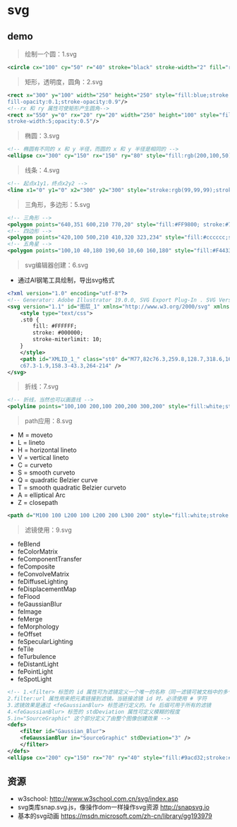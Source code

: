 # svg

## demo
> 绘制一个圆：1.svg

```svg
<circle cx="100" cy="50" r="40" stroke="black" stroke-width="2" fill="red"/>
```

> 矩形，透明度，圆角：2.svg

```svg
<rect x="300" y="100" width="250" height="250" style="fill:blue;stroke:pink;stroke-width:5;
fill-opacity:0.1;stroke-opacity:0.9"/>
<!--rx 和 ry 属性可使矩形产生圆角-->
<rect x="550" y="0" rx="20" ry="20" width="250" height="100" style="fill:red;stroke:black;
stroke-width:5;opacity:0.5"/>
```

> 椭圆：3.svg

```svg
<!-- 椭圆有不同的 x 和 y 半径，而圆的 x 和 y 半径是相同的 -->
<ellipse cx="300" cy="150" rx="150" ry="80" style="fill:rgb(200,100,50);stroke:rgb(0,0,100);stroke-width:2"/>
```

> 线条：4.svg

```svg
<!-- 起点x1y1，终点x2y2 -->
<line x1="0" y1="0" x2="300" y2="300" style="stroke:rgb(99,99,99);stroke-width:2"/>
```

> 三角形，多边形：5.svg

```svg
<!-- 三角形 -->
<polygon points="640,351 600,210 770,20" style="fill:#FF9800; stroke:#795548;stroke-width:2"/>
<!-- 四边形 -->
<polygon points="420,100 500,210 410,320 323,234" style="fill:#cccccc;stroke:#000000;stroke-width:1"/>
<!-- 五角星 -->
<polygon points="100,10 40,180 190,60 10,60 160,180" style="fill:#F44336;stroke:#F44336;fill-rule:nonzero;" />
```

> svg编辑器创建：6.svg

- 通过AI钢笔工具绘制，导出svg格式

```svg
<?xml version="1.0" encoding="utf-8"?>
<!-- Generator: Adobe Illustrator 19.0.0, SVG Export Plug-In . SVG Version: 6.00 Build 0)  -->
<svg version="1.1" id="图层_1" xmlns="http://www.w3.org/2000/svg" xmlns:xlink="http://www.w3.org/1999/xlink" x="0px" y="0px" viewBox="0 0 960 560" style="enable-background:new 0 0 960 560;" xml:space="preserve">
    <style type="text/css">
    .st0 {
        fill: #FFFFFF;
        stroke: #000000;
        stroke-miterlimit: 10;
    }
    </style>
    <path id="XMLID_1_" class="st0" d="M77,82c76.3,259.8,128.7,318.6,164,316c54.2-3.9,54.3-150.9,149-183c88.7-30.1,153.1,77.2,266,74
	c67.3-1.9,158.3-43.3,264-214" />
</svg>
```

> 折线：7.svg

```svg
<!-- 折线，当然也可以画直线 -->
<polyline points="100,100 200,100 200,200 300,200" style="fill:white;stroke:red;stroke-width:2"/>
```

> path应用：8.svg

- M = moveto      
- L = lineto      
- H = horizontal lineto     
- V = vertical lineto     
- C = curveto     
- S = smooth curveto     
- Q = quadratic Belzier curve      
- T = smooth quadratic Belzier curveto      
- A = elliptical Arc     
- Z = closepath     

```svg
<path d="M100 100 L200 100 L200 200 L300 200" style="fill:white;stroke:green;stroke-width:2"/>
```

> 滤镜使用：9.svg

- feBlend      
- feColorMatrix      
- feComponentTransfer     
- feComposite    
- feConvolveMatrix    
- feDiffuseLighting       
- feDisplacementMap      
- feFlood        
- feGaussianBlur     
- feImage     
- feMerge    
- feMorphology    
- feOffset     
- feSpecularLighting    
- feTile    
- feTurbulence    
- feDistantLight    
- fePointLight       
- feSpotLight       

```svg
<!-- 1.<filter> 标签的 id 属性可为滤镜定义一个唯一的名称（同一滤镜可被文档中的多个元素使用）
2.filter:url 属性用来把元素链接到滤镜。当链接滤镜 id 时，必须使用 # 字符
3.滤镜效果是通过 <feGaussianBlur> 标签进行定义的。fe 后缀可用于所有的滤镜
4.<feGaussianBlur> 标签的 stdDeviation 属性可定义模糊的程度
5.in="SourceGraphic" 这个部分定义了由整个图像创建效果 -->
<defs>
	<filter id="Gaussian_Blur">
	<feGaussianBlur in="SourceGraphic" stdDeviation="3" />
	</filter>
</defs>
<ellipse cx="200" cy="150" rx="70" ry="40" style="fill:#9acd32;stroke:#ccc;stroke-width:2;filter:url(#Gaussian_Blur)"/>
```











## 资源
- w3school:
http://www.w3school.com.cn/svg/index.asp
- svg类库snap.svg.js，像操作dom一样操作svg资源
http://snapsvg.io
- 基本的svg动画
https://msdn.microsoft.com/zh-cn/library/gg193979
